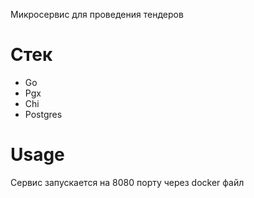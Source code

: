 Микросервис для проведения тендеров

# Стек

- Go
- Pgx
- Chi
- Postgres

# Usage
Сервис запускается на 8080 порту через docker файл
